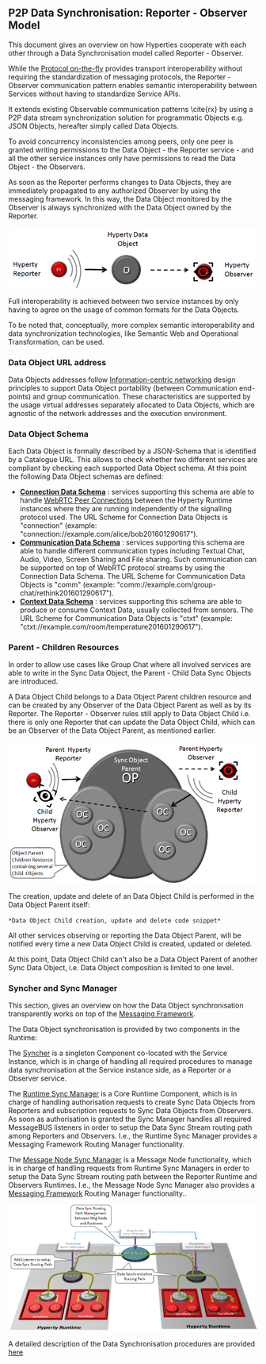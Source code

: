 ## P2P Data Synchronisation: Reporter - Observer Model


This document gives an overview on how Hyperties cooperate with each other through a Data Synchronisation model called Reporter - Observer.

While the [Protocol on-the-fly](protofly.md) provides transport interoperability without requiring the standardization of messaging protocols, the Reporter - Observer communication pattern enables semantic interoperability between Services without having to standardize Service APIs.

It extends existing Observable communication patterns \cite{rx} by using a P2P data stream synchronization solution for programmatic Objects e.g. JSON Objects, hereafter simply called Data Objects.

To avoid concurrency inconsistencies among peers, only one peer is granted writing permissions to the Data Object - the Reporter service - and all the other service instances only have permissions to read the Data Object - the Observers.

As soon as the Reporter performs changes to Data Objects, they are immediately propagated to any authorized Observer by using the messaging framework. In this way, the Data Object monitored by the Observer is always synchronized with the Data Object owned by the Reporter.


![Reporter-Observer Communication Pattern](reporter-observer.png)

Full interoperability is achieved between two service instances by only having to agree on the usage of common formats for the Data Objects.

To be noted that, conceptually, more complex semantic interoperability and data synchronization technologies, like Semantic Web and Operational Transformation, can be used.

### Data Object URL address

Data Objects addresses follow [Information-centric networking](https://irtf.org/icnrg) design principles to support Data Object portability (between Communication end-points) and group communication.
These characteristics are supported by the usage virtual addresses separately allocated to Data Objects, which are agnostic of the network addresses and the execution environment.


### Data Object Schema

Each Data Object is formally described by a JSON-Schema that is identified by a Catalogue URL. This allows to check whether two different services are compliant by checking each supported Data Object schema. At this point the following Data Object schemas are defined:

-	**[Connection Data Schema](../datamodel/data-objects/connection)** : services supporting this schema are able to handle [WebRTC Peer Connections](https://developer.mozilla.org/en-US/docs/Web/Guide/API/WebRTC/Peer-to-peer_communications_with_WebRTC) between the Hyperty Runtime instances where they are running independently of the signalling protocol used. The URL Scheme for Connection Data Objects is "connection" (example: "connection://example.com/alice/bob201601290617").
-	**[Communication Data Schema](../datamodel/data-objects/communication)** : services supporting this schema are able to handle different communication types including Textual Chat, Audio, Video, Screen Sharing and File sharing. Such communication can be supported on top of WebRTC protocol streams by using the Connection Data Schema. The URL Scheme for Communication Data Objects is "comm" (example: "comm://example.com/group-chat/rethink201601290617").
-	**[Context Data Schema](../datamodel/context)** : services supporting this schema are able to produce or consume Context Data, usually collected from sensors. The URL Scheme for Communication Data Objects is "ctxt" (example: "ctxt://example.com/room/temperature201601290617").

### Parent - Children Resources

In order to allow use cases like Group Chat where all involved services are able to write in the Sync Data Object, the Parent - Child Data Sync Objects are introduced.

A Data Object Child belongs to a Data Object Parent children resource and can be created by any Observer of the Data Object Parent as well as by its Reporter. The Reporter - Observer rules still apply to Data Object Child i.e. there is only one Reporter that can update the Data Object Child, which can be an Observer of the Data Object Parent, as mentioned earlier.

![Parent - Child Sync](parent-child-sync.png)

The creation, update and delete of an Data Object Child is performed in the Data Object Parent itself:

`*Data Object Child creation, update and delete code snippet*`

All other services observing or reporting the Data Object Parent, will be notified every time a new Data Object Child is created, updated or deleted.

At this point, Data Object Child can't also be a Data Object Parent of another Sync Data Object, i.e. Data Object composition is limited to one level.

### Syncher and Sync Manager

This section, gives an overview on how the Data Object synchronisation transparently works on top of the [Messaging Framework](readme.md).

The Data Object synchronisation is provided by two components in the Runtime:

The [Syncher](https://github.com/reTHINK-project/dev-service-framework/blob/master/src/syncher/Syncher.js) is a singleton Component co-located with the Service Instance, which is in charge of handling all required procedures to manage data synchronisation at the Service instance side, as a Reporter or a Observer service.

The [Runtime Sync Manager](https://github.com/reTHINK-project/dev-runtime-core/blob/master/src/syncher/SyncherManager.js) is a Core Runtime Component, which is in charge of handling authorisation requests to create Sync Data Objects from Reporters and subscription requests to Sync Data Objects from Observers. As soon as authorisation is granted the Sync Manager handles all required MessageBUS listeners in order to setup the Data Sync Stream routing path among Reporters and Observers. I.e., the Runtime Sync Manager provides a Messaging Framework Routing Manager functionality.

The [Message Node Sync Manager](https://github.com/reTHINK-project/dev-service-framework/blob/master/src/syncher/Syncher.js) is a Message Node functionality, which is in charge of handling requests from Runtime Sync Managers in order to setup the Data Sync Stream routing path between the Reporter Runtime and Observers Runtimes. I.e., the Message Node Sync Manager also provides a [Messaging Framework](readme.md) Routing Manager functionality..

![Routing Management for Hyperty Data Syncronisation](sync-routing-management.png)

A detailed description of the Data Synchronisation procedures are provided [here](../dynamic-view/data-sync/readme.md)
